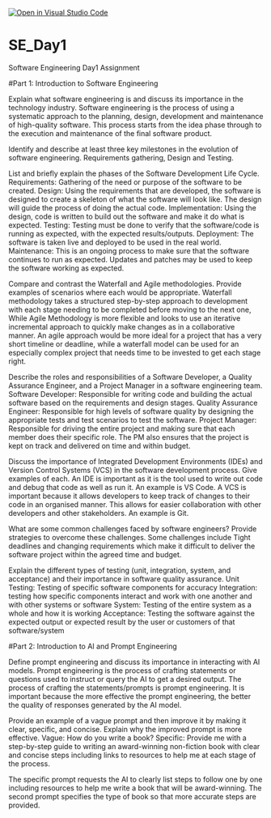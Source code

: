 [![Open in Visual Studio Code](https://classroom.github.com/assets/open-in-vscode-2e0aaae1b6195c2367325f4f02e2d04e9abb55f0b24a779b69b11b9e10269abc.svg)](https://classroom.github.com/online_ide?assignment_repo_id=18368657&assignment_repo_type=AssignmentRepo)
# SE_Day1
Software Engineering Day1 Assignment

#Part 1: Introduction to Software Engineering

Explain what software engineering is and discuss its importance in the technology industry.
Software engineering is the process of using a systematic approach to the planning, design, development and maintenance of high-quality software. This process starts from the idea phase through to the execution and maintenance of the final software product.

Identify and describe at least three key milestones in the evolution of software engineering.
Requirements gathering, Design and Testing.

List and briefly explain the phases of the Software Development Life Cycle.
Requirements: Gathering of the need or purpose of the software to be created.
Design: Using the requirements that are developed, the software is designed to create a skeleton of what the software will look like. The design will guide the process of doing the actual code.
Implementation: Using the design, code is written to build out the software and make it do what is expected.
Testing: Testing must be done to verify that the software/code is running as expected, with the expected results/outputs.
Deployment: The software is taken live and deployed to be used in the real world.
Maintenance: This is an ongoing process to make sure that the software continues to run as expected. Updates and patches may be used to keep the software working as expected.

Compare and contrast the Waterfall and Agile methodologies. Provide examples of scenarios where each would be appropriate.
Waterfall methodology takes a structured step-by-step approach to development with each stage needing to be completed before moving to the next one, While Agile Methodology is more flexible and looks to use an iterative incremental approach to quickly make changes as in a collaborative manner. An agile approach would be more ideal for a project that has a very short timeline or deadline, while a waterfall model can be used for an especially complex project that needs time to be invested to get each stage right.

Describe the roles and responsibilities of a Software Developer, a Quality Assurance Engineer, and a Project Manager in a software engineering team.
Software Developer: Responsible for writing code and building the actual software based on the requirements and design stages.
Quality Assurance Engineer: Responsible for high levels of software quality by designing the appropriate tests and test scenarios to test the software.
Project Manager: Responsible for driving the entire project and making sure that each member does their specific role. The PM also ensures that the project is kept on track and delivered on time and within budget.

Discuss the importance of Integrated Development Environments (IDEs) and Version Control Systems (VCS) in the software development process. Give examples of each.
An IDE is important as it is the tool used to write out code and debug that code as well as run it. An example is VS Code.
A VCS is important because it allows developers to keep track of changes to their code in an organised manner. This allows for easier collaboration with other developers and other stakeholders. An example is Git.

What are some common challenges faced by software engineers? Provide strategies to overcome these challenges.
Some challenges include Tight deadlines and changing requirements which make it difficult to deliver the software project within the agreed time and budget.

Explain the different types of testing (unit, integration, system, and acceptance) and their importance in software quality assurance.
Unit Testing: Testing of specific software components for accuracy
Integration: testing how specific components interact and work with one another and with other systems or software
System: Testing of the entire system as a whole and how it is working
Acceptance: Testing the software against the expected output or expected result by the user or customers of that software/system


#Part 2: Introduction to AI and Prompt Engineering


Define prompt engineering and discuss its importance in interacting with AI models.
Prompt engineering is the process of crafting statements or questions used to instruct or query the AI to get a desired output. The process of crafting the statements/prompts is prompt engineering. It is important because the more effective the prompt engineering, the better the quality of responses generated by the AI model.

Provide an example of a vague prompt and then improve it by making it clear, specific, and concise. Explain why the improved prompt is more effective.
Vague: How do you write a book?
Specific: Provide me with a step-by-step guide to writing an award-winning non-fiction book with clear and concise steps including links to resources to help me at each stage of the process.

The specific prompt requests the AI to clearly list steps to follow one by one including resources to help me write a book that will be award-winning. The second prompt specifies the type of book so that more accurate steps are provided.
